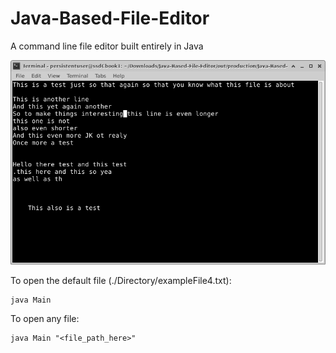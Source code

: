 # Java-Based-File-Editor
A command line file editor built entirely in Java

<img alt="Latest updated image of terminal usage" src="./LatestScreenshot.png" title="Screenshot of program"/>

To open the default file (./Directory/exampleFile4.txt):
```
java Main
```
To open any file:
```
java Main "<file_path_here>"
```
